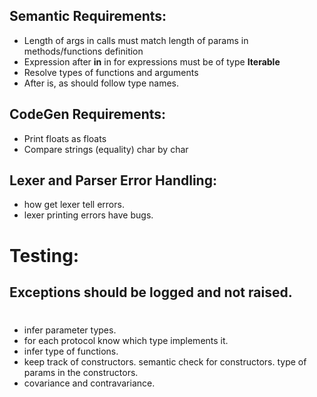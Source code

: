 ## Semantic Requirements:
- Length of args in calls must match length of params in methods/functions definition
- Expression after **in** in for expressions must be of type **Iterable**
- Resolve types of functions and arguments
- After is, as should follow type names.

## CodeGen Requirements:
- Print floats as floats
- Compare strings (equality) char by char

## Lexer and Parser Error Handling:
- how get lexer tell errors.
- lexer printing errors have bugs.

# Testing:

## Exceptions should be logged and not raised.

#
- infer parameter types.
- for each protocol know which type implements it.
- infer type of functions.
- keep track of constructors. semantic check for constructors. type of params in the constructors.
- covariance and contravariance.